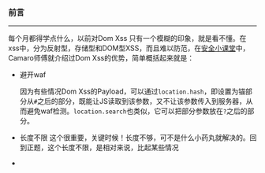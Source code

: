 ### 前言
- - -
每个月都得学点什么，以前对Dom Xss 只有一个模糊的印象，就是看不懂。在xss中，分为反射型，存储型和DOM型XSS，而且难以防范，在[安全小课堂](https://www.secpulse.com/archives/92286.html)中，Camaro师傅就介绍过Dom Xss的优势，简单概括起来就是：
* 避开waf

  因为有些情况Dom Xss的Payload，可以通过`location.hash`，即设置为锚部分从`#`之后的部分，既能让JS读取到该参数，又不让该参数传入到服务器，从而避免waf检测。`location.search`也类似，它可以把部分参数放在`?`之后的部分。

* 长度不限
  这个很重要，关键时候！长度不够，可不是什么小药丸就解决的。回到正题，这个长度不限，是相对来说，比起某些情况
*
